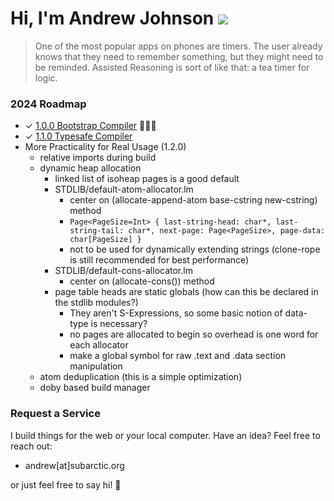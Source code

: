 # Hi, I'm Andrew Johnson ![](https://komarev.com/ghpvc/?username=andrew-johnson-4)

> One of the most popular apps on phones are timers. The user already knows that they need to remember something, but they might need to be reminded. Assisted Reasoning is sort of like that: a tea timer for logic.

### 2024 Roadmap

* ✓ [1.0.0 Bootstrap Compiler](https://github.com/andrew-johnson-4/-/releases/tag/1.0.0) 🥳🎉🎁
* ✓ [1.1.0 Typesafe Compiler](https://github.com/andrew-johnson-4/-/releases/tag/1.1.0)
* More Practicality for Real Usage (1.2.0)
  * relative imports during build 
  * dynamic heap allocation
    * linked list of isoheap pages is a good default
    * STDLIB/default-atom-allocator.lm
      * center on (allocate-append-atom base-cstring new-cstring) method
      * `Page<PageSize=Int> { last-string-head: char*, last-string-tail: char*, next-page: Page<PageSize>, page-data: char[PageSize] }`
      * not to be used for dynamically extending strings (clone-rope is still recommended for best performance)
    * STDLIB/default-cons-allocator.lm
      * center on (allocate-cons()) method
    * page table heads are static globals (how can this be declared in the stdlib modules?)
      * They aren't S-Expressions, so some basic notion of data-type is necessary?
      * no pages are allocated to begin so overhead is one word for each allocator
      * make a global symbol for raw .text and .data section manipulation
  * atom deduplication (this is a simple optimization)
  * doby based build manager

### Request a Service

I build things for the web or your local computer. Have an idea? Feel free to reach out:
* andrew[at]subarctic.org

or just feel free to say hi! 👋
